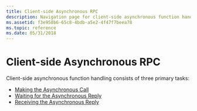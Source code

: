 ```yaml
---
title: Client-side Asynchronous RPC
description: Navigation page for client-side asynchronous function handling with Remote Procedure Call (RPC).
ms.assetid: f3e958b6-65c8-4bdb-a5e2-4f47f7beea78
ms.topic: reference
ms.date: 05/31/2018
---
```


# Client-side Asynchronous RPC

Client-side asynchronous function handling consists of three primary tasks:

-   [Making the Asynchronous Call](making-the-asynchronous-call.md)
-   [Waiting for the Asynchronous Reply](waiting-for-the-asynchronous-reply.md)
-   [Receiving the Asynchronous Reply](receiving-the-asynchronous-reply.md)

 

 





